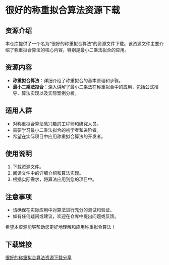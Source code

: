 # 很好的称重拟合算法资源下载

## 资源介绍

本仓库提供了一个名为“很好的称重拟合算法”的资源文件下载。该资源文件主要介绍了称重拟合算法的核心内容，特别是最小二乘法拟合的应用。

## 资源内容

- **称重拟合算法**：详细介绍了称重拟合的基本原理和步骤。
- **最小二乘法拟合**：深入讲解了最小二乘法在称重拟合中的应用，包括公式推导、算法实现以及实际案例分析。

## 适用人群

- 对称重拟合算法感兴趣的工程师和研究人员。
- 需要学习最小二乘法拟合的初学者和进阶者。
- 希望在实际项目中应用称重拟合算法的开发者。

## 使用说明

1. 下载资源文件。
2. 阅读文件中的详细介绍和算法实现。
3. 根据实际需求，将算法应用到您的项目中。

## 注意事项

- 请确保在实际应用中对算法进行充分的测试和验证。
- 如有任何疑问或建议，欢迎在仓库中提出问题或反馈。

希望本资源能够帮助您更好地理解和应用称重拟合算法！

## 下载链接

[很好的称重拟合算法资源下载分享](https://pan.quark.cn/s/2af74918f2ff)